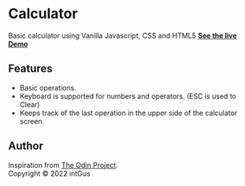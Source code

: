 # Calculator

Basic calculator using Vanilla Javascript, CSS and HTML5 [__See the live Demo__](https://intgus.github.io/calculator/)

## Features

* Basic operations.
* Keyboard is supported for numbers and operators. (ESC is used to Clear)
* Keeps track of the last operation in the upper side of the calculator screen.

## Author

Inspiration from [The Odin Project](https://www.theodinproject.com/home).<br/>
Copyright &copy; 2022 intGus
